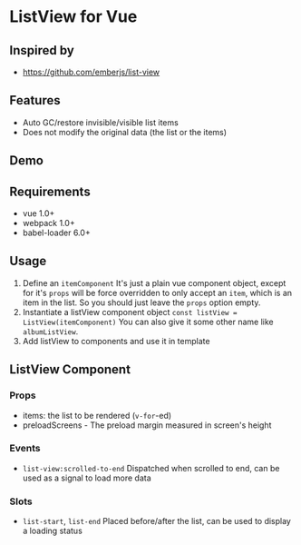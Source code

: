 # ListView for Vue

## Inspired by
- https://github.com/emberjs/list-view

## Features
- Auto GC/restore invisible/visible list items
- Does not modify the original data (the list or the items)

## Demo 


## Requirements
- vue 1.0+
- webpack 1.0+
- babel-loader 6.0+

## Usage
1. Define an `itemComponent`
It's just a plain vue component object, except for it's `props` will
be force overridden to only accept an `item`, which is an item in
the list. So you should just leave the `props` option empty.
2. Instantiate a listView component object
`const listView = ListView(itemComponent)`
You can also give it some other name like `albumListView`.
3. Add listView to components and use it in template

## ListView Component

### Props
- items: the list to be rendered (`v-for`-ed)
- preloadScreens - The preload margin measured in screen's height

### Events
- `list-view:scrolled-to-end`
  Dispatched when scrolled to end, can be used as a signal to load more data

### Slots
- `list-start`, `list-end`
  Placed before/after the list, can be used to display a loading status